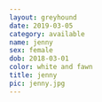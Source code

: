 ```yaml
---
layout: greyhound
date: 2019-03-05
category: available
name: jenny
sex: female
dob: 2018-03-01
color: white and fawn
title: jenny
pic: jenny.jpg
---
```


